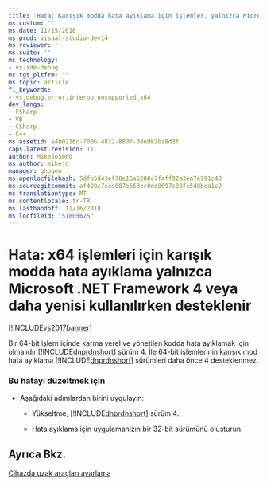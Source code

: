 ```yaml
---
title: 'Hata: Karışık modda hata ayıklama için işlemler, yalnızca Microsoft .NET Framework 4 kullanılırken desteklenir x64 veya büyük | Microsoft Docs'
ms.custom: ''
ms.date: 11/15/2016
ms.prod: visual-studio-dev14
ms.reviewer: ''
ms.suite: ''
ms.technology:
- vs-ide-debug
ms.tgt_pltfrm: ''
ms.topic: article
f1_keywords:
- vs.debug.error.interop_unsupported_x64
dev_langs:
- FSharp
- VB
- CSharp
- C++
ms.assetid: e4b0216c-7006-4832-883f-08e982ba8d3f
caps.latest.revision: 11
author: MikeJo5000
ms.author: mikejo
manager: ghogen
ms.openlocfilehash: 5dfb5d43ef78e16a5280c7faff92a3ea7e791c43
ms.sourcegitcommit: af428c7ccd007e668ec0dd8697c88fc5d8bca1e2
ms.translationtype: MT
ms.contentlocale: tr-TR
ms.lasthandoff: 11/16/2018
ms.locfileid: "51805625"
---
```

# <a name="error-mixed-mode-debugging-for-x64-processes-is-supported-only-when-using-microsoft-net-framework-4-or-greater"></a>Hata: x64 işlemleri için karışık modda hata ayıklama yalnızca Microsoft .NET Framework 4 veya daha yenisi kullanılırken desteklenir
[!INCLUDE[vs2017banner](../includes/vs2017banner.md)]

Bir 64-bit işlem içinde karma yerel ve yönetilen kodda hata ayıklamak için olmalıdır [!INCLUDE[dnprdnshort](../includes/dnprdnshort-md.md)] sürüm 4. İle 64-bit işlemlerinin karışık mod hata ayıklama [!INCLUDE[dnprdnshort](../includes/dnprdnshort-md.md)] sürümleri daha önce 4 desteklenmez.  
  
### <a name="to-correct-this-error"></a>Bu hatayı düzeltmek için  
  
-   Aşağıdaki adımlardan birini uygulayın:  
  
    -   Yükseltme, [!INCLUDE[dnprdnshort](../includes/dnprdnshort-md.md)] sürüm 4.  
  
    -   Hata ayıklama için uygulamanızın bir 32-bit sürümünü oluşturun.  
  
## <a name="see-also"></a>Ayrıca Bkz.  
 [Cihazda uzak araçları ayarlama](http://msdn.microsoft.com/library/90f45630-0d26-4698-8c1f-63f85a12db9c)



